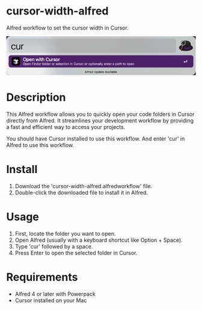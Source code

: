 # cursor-width-alfred

Alfred workflow to set the cursor width in Cursor.

![how to use](./howToUse.png)

# Description

This Alfred workflow allows you to quickly open your code folders in Cursor directly from Alfred. It streamlines your development workflow by providing a fast and efficient way to access your projects.

You should have Cursor installed to use this workflow. And enter 'cur' in Alfred to use this workflow.

# Install

1. Download the 'cursor-width-alfred.alfredworkflow' file.
2. Double-click the downloaded file to install it in Alfred.

# Usage

1. First, locate the folder you want to open.
2. Open Alfred (usually with a keyboard shortcut like Option + Space).
3. Type 'cur' followed by a space.
4. Press Enter to open the selected folder in Cursor.

# Requirements

- Alfred 4 or later with Powerpack
- Cursor installed on your Mac
